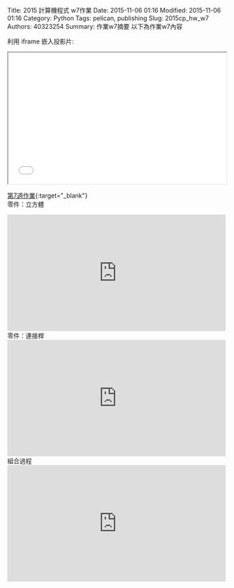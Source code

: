 Title: 2015 計算機程式 w7作業
Date: 2015-11-06 01:16
Modified: 2015-11-06 01:16
Category: Python
Tags: pelican, publishing
Slug: 2015cp_hw_w7
Authors: 40323254
Summary: 作業w7摘要
以下為作業w7內容

利用 iframe 嵌入投影片:

<iframe src="40323254_cp_w7.html" width="500" height="300"></iframe>

[第7週作業](40323254_cp_w7.html){:target="_blank"}
<br/>
零件：立方體

<iframe src="https://player.vimeo.com/video/151621632" width="500" height="266" frameborder="0" webkitallowfullscreen mozallowfullscreen allowfullscreen></iframe>  
<br/>
零件：連接桿

<iframe src="https://player.vimeo.com/video/151621631" width="500" height="266" frameborder="0" webkitallowfullscreen mozallowfullscreen allowfullscreen></iframe>  
<br/>
組合過程

<iframe src="https://player.vimeo.com/video/151621630" width="500" height="266" frameborder="0" webkitallowfullscreen mozallowfullscreen allowfullscreen></iframe>  

